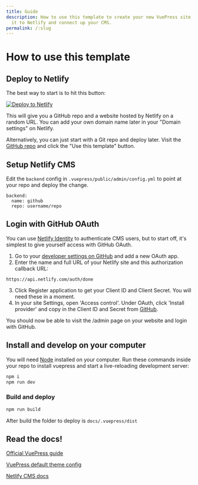 ```yaml
---
title: Guide
description: How to use this template to create your new VuePress site, deploye
  it to Netlify and connect up your CMS.
permalink: /:slug
---
```

# How to use this template

## Deploy to Netlify

The best way to start is to hit this button:

<a href="https://app.netlify.com/start/deploy?repository=https://github.com/p440davis/VuePress-with-Netlify-CMS&amp;stack=cms"><img src="https://www.netlify.com/img/deploy/button.svg" alt="Deploy to Netlify"></a>

This will give you a GitHub repo and a website hosted by Netlify on a random URL. You can add your own domain name later in your "Domain settings" on Netlify.

Alternatively, you can just start with a Git repo and deploy later. Visit the [GitHub repo](https://github.com/p440davis/VuePress-with-Netlify-CMS) and click the "Use this template" button.

## Setup Netlify CMS

Edit the `backend` config in `.vuepress/public/admin/config.yml` to point at your repo and deploy the change.

```
backend:
  name: github
  repo: username/repo
```

## Login with GitHub OAuth

You can use [Netlify Identity](https://docs.netlify.com/visitor-access/identity/) to authenticate CMS users, but to start off, it's simplest to give yourself access with GitHub OAuth.

1. Go to your [developer settings on GitHub](https://github.com/settings/developers) and add a new OAuth app.
2. Enter the name and full URL of your Netlify site and this authorization callback URL:

```
https://api.netlify.com/auth/done
```

3. Click Register application to get your Client ID and Client Secret. You will need these in a moment.
4. In your site Settings, open 'Access control'. Under OAuth, click 'Install provider' and copy in the Client ID and Secret from [GitHub](https://github.com/settings/developers).

You should now be able to visit the /admin page on your website and login with GitHub.

## Install and develop on your computer

You will need [Node](https://nodejs.org/) installed on your computer. Run these commands inside your repo to install vuepress and start a live-reloading development server:

```sh
npm i
npm run dev
```

### Build and deploy

```sh
npm run build
```

After build the folder to deploy is `docs/.vuepress/dist`

## Read the docs!

[Official VuePress guide](https://vuepress.vuejs.org/guide/)

[VuePress default theme config](https://vuepress.vuejs.org/theme/default-theme-config.html)

[Netlify CMS docs](https://www.netlifycms.org/docs/intro/)